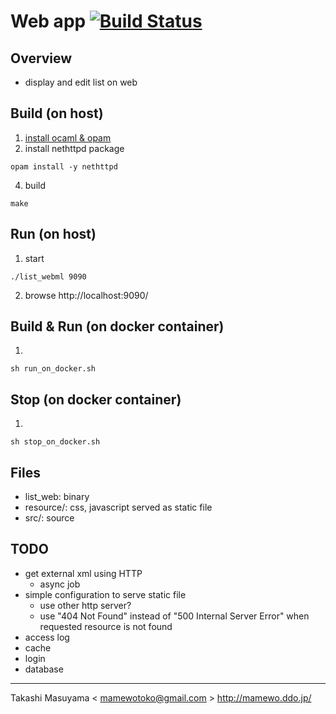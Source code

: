 Web app [![Build Status](https://travis-ci.org/mamewotoko/list_webml.svg?branch=master)](https://travis-ci.org/mamewotoko/list_webml)
=======
Overview
--------
* display and edit list on web

Build (on host)
---------------
1. [install ocaml & opam](https://ocaml.org/docs/install.html)
2. install nethttpd package
```
opam install -y nethttpd
```
4. build
```
make 
```

Run (on host)
------------
1. start
```
./list_webml 9090
```
2. browse http://localhost:9090/

Build & Run (on docker container)
--------------------------------
1. 
```
sh run_on_docker.sh
```

Stop (on docker container)
--------------------------
1.
```
sh stop_on_docker.sh
```

Files
-----
* list_web: binary
* resource/: css, javascript served as static file
* src/: source

TODO
----
* get external xml using HTTP
  * async job
* simple configuration to serve static file
  * use other http server?
  * use "404 Not Found" instead of "500 Internal Server Error"
    when requested resource is not found
* access log
* cache 
* login
* database

----
Takashi Masuyama < mamewotoko@gmail.com >
http://mamewo.ddo.jp/
